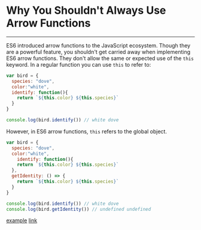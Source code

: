 # Why You Shouldn't Always Use Arrow Functions

---

ES6 introduced arrow functions to the JavaScript ecosystem. Though they are a powerful feature, you shouldn't get carried away when implementing ES6 arrow functions. They don't allow the same or expected use of the `this` keyword. In a regular function you can use `this` to refer to:

```js
var bird = {
  species: "dove",
  color:"white",
  identify: function(){
    return `${this.color} ${this.species}`
  }
}

console.log(bird.identify()) // white dove
```

However, in ES6 arrow functions, `this` refers to the global object.

```js
var bird = {
  species: "dove",
  color:"white",
    identify: function(){
    return `${this.color} ${this.species}`
  },
  getIdentity: () => {
    return `${this.color} ${this.species}`
  }
}

console.log(bird.identify()) // white dove
console.log(bird.getIdentity()) // undefined undefined
```

[example](./why-you-shouldnt-always-use-arrow-functions-example.js)
[link]()
